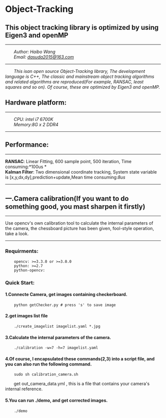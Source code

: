 # Object-Tracking
## This object tracking library is optimized by using Eigen3 and openMP
___
&emsp;&emsp;*Author: Haibo Wang*<br>
&emsp;&emsp;*Email: dasuda2015@163.com*
___

&emsp;&emsp;*This isan open source Object-Tracking library, The development language is C++, The classic and mainstream object tracking algorithms and related algorithms are reproduced(For example, RANSAC, least squares and so on). Of course, these are optimized by Eigen3 and openMP.*

## Hardware platform:
___
&emsp;&emsp;*CPU: intel i7 6700K*<br>
&emsp;&emsp;*Memory:8G x 2 DDR4*
___
## Performance:
___
**RANSAC**: Linear Fitting, 600 sample point, 500 iteration, Time consuming:*100us *<br>
**Kalman Filter**: Two dimensional coordinate tracking, System state variable is [x,y,dx,dy],prediction+update,Mean time consuming:*8us*
___
## 一.Camera calibration(If you want to do something good, you mast sharpen it firstly)<br>
___
Use opencv's own calibration tool to calculate the internal parameters of the camera, the chessboard picture has been given, fool-style operation, take a look.
___
### Requirments:<br>
		opencv: >=3.3.0 or >=3.0.0
		python: >=2.7
		python-opencv:
### Quick Start:<br>
#### 1.Connecte Camera, get images containing checkerboard.
		python getChecker.py # press 's' to save image
#### 2.get images list file
		./create_imagelist imagelist.yaml *.jpg
#### 3.Calculate the internal parameters of the camera.
		./calibration -w=7 -h=7 imagelist.yaml
#### 4.Of course, I encapsulated these commands(2,3) into a script file, and you can also run the following command.
		sudo sh calibration_camera.sh
&emsp;&emsp;get out_camera_data.yml , this is a file that contains your camera's internal reference.
#### 5.You can run ./demo, and get corrected images.
		./demo